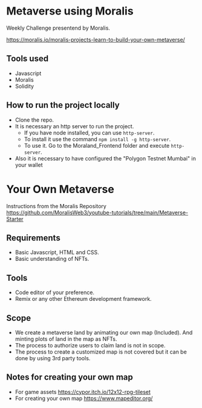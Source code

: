 # Metaverse using Moralis

Weekly Challenge presentend by Moralis.

https://moralis.io/moralis-projects-learn-to-build-your-own-metaverse/

## Tools used

- Javascript
- Moralis
- Solidity

## How to run the project locally

- Clone the repo.
- It is necessary an http server to run the project.
  -  If you have node installed, you can use ```http-server```.
  -  To install it use the command ```npm install -g http-server```.  
  -  To use it. Go to the Moraland_Frontend folder and execute ```http-server```.
- Also it is necessary to have configured the "Polygon Testnet Mumbai" in your wallet


# Your Own Metaverse 
Instructions from the Moralis Repository
https://github.com/MoralisWeb3/youtube-tutorials/tree/main/Metaverse-Starter
## Requirements
- Basic Javascript, HTML and CSS.
- Basic understanding of NFTs.
## Tools
- Code editor of your preference.
- Remix or any other Ethereum development framework.
## Scope
- We create a metaverse land by animating our own map (Included). And minting plots of land in the map as NFTs.
- The process to authorize users to claim land is not in scope.
- The process to create a customized map is not covered but it can be done by using 3rd party tools.
## Notes for creating your own map
- For game assets https://cypor.itch.io/12x12-rpg-tileset
- For creating your own map https://www.mapeditor.org/